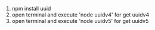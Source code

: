 1. npm install uuid
2. open terminal and execute 'node uuidv4' for get uuidv4
3. open terminal and execute 'node uuidv5' for get uuidv5